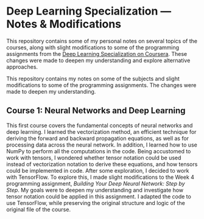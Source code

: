 # Deep Learning Specialization — Notes & Modifications

This repository contains some of my personal notes on several topics of the courses, along with slight modifications to some of
the programming assignments from the [Deep Learning Specialization on Coursera](https://www.coursera.org/specializations/deep-learning).
These changes were made to deepen my understanding and explore alternative approaches.


This repository contains my notes on some of the subjects and  slight modifications to some of the programming assignments. 
The changes were made to deepen my understanding. 


##  Course 1: Neural Networks and Deep Learning

This first course covers the fundamental concepts of neural networks and deep learning. I learned the vectorization method, an efficient technique for deriving the forward and backward propagation equations, as well as for processing data across the neural network.
In addition, I learned how to use NumPy to perform all the computations in the code.
Being accustomed to work with tensors, I wondered whether tensor notation could be used instead of vectorization notation to derive these equations, and how tensors could be implemented in code. After some exploration, I decided to work with TensorFlow. To explore this, I made slight modifications to the Week 4 programming assignment, *Building Your Deep Neural Network: Step by Step*. My goals were to deepen my understanding and investigate how tensor notation could be applied  in this assignment. 
I adapted the code to use TensorFlow, while preserving the original structure and logic of the original file of the course.
